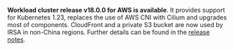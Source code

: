 **Workload cluster release v18.0.0 for AWS is available**. It provides support for Kubernetes 1.23, replaces the use of AWS CNI with Cilium and upgrades most of components. CloudFront and a private S3 bucket are now used by IRSA in non-China regions. Further details can be found in the [release notes](https://docs.giantswarm.io/changes/workload-cluster-releases-aws/releases/aws-v18.0.0/).
